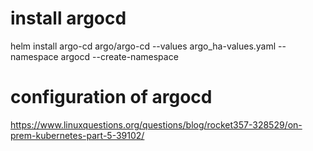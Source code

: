# install argocd
helm install argo-cd argo/argo-cd --values argo_ha-values.yaml --namespace argocd --create-namespace

# configuration of argocd
https://www.linuxquestions.org/questions/blog/rocket357-328529/on-prem-kubernetes-part-5-39102/
